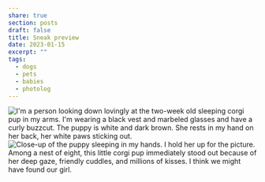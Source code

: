 ```yaml
---
share: true
section: posts
draft: false
title: Sneak preview
date: 2023-01-15
excerpt: ""
tags:
  - dogs
  - pets
  - babies
  - photolog
---
```



<div class="row">
    <div class="col-md-6">
        <img src="https://res.cloudinary.com/dbi2zounq/image/upload/c_scale,w_500/v1673806575/zinzy.website/2023-01-15-preview_kwj3ww.jpg" alt="I'm a person looking down lovingly at the two-week old sleeping corgi pup in my arms. I'm wearing a black vest and marbeled glasses and have a curly buzzcut. The puppy is white and dark brown. She rests in my hand on her back, her white paws sticking out.">
    </div>
    <div class="col-md-6">
        <img src="https://res.cloudinary.com/dbi2zounq/image/upload/c_scale,w_500/v1673854342/zinzy.website/2023-01-15-preview-2_z5rmmd.jpg" alt="Close-up of the puppy sleeping in my hands. I hold her up for the picture.">
    </div>
</div>
Among a nest of eight, this little corgi pup immediately stood out because of her deep gaze, friendly cuddles, and millions of kisses. I think we might have found our girl.